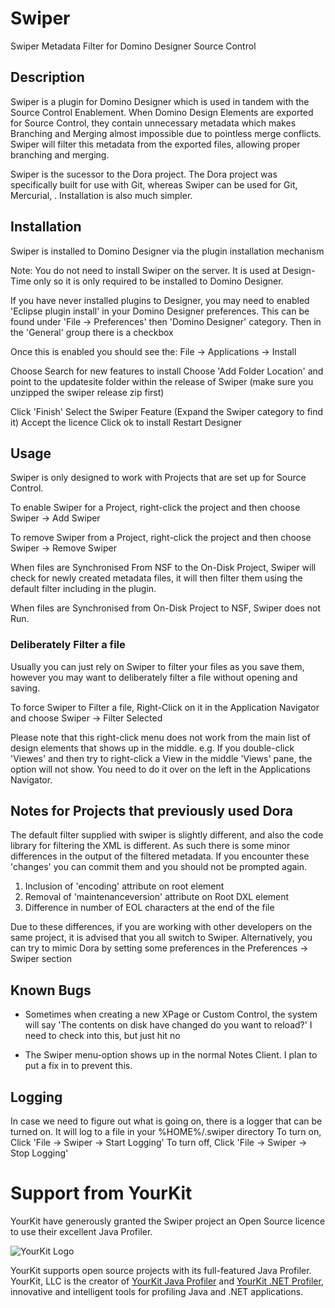 # Swiper
Swiper Metadata Filter for Domino Designer Source Control

## Description
Swiper is a plugin for Domino Designer which is used in tandem with the Source Control Enablement.
When Domino Design Elements are exported for Source Control, they contain unnecessary metadata which makes Branching and Merging almost impossible due to pointless merge conflicts.
Swiper will filter this metadata from the exported files, allowing proper branching and merging.

Swiper is the sucessor to the Dora project. The Dora project was specifically built for use with Git, whereas Swiper can be used for Git, Mercurial, .
Installation is also much simpler.

## Installation

Swiper is installed to Domino Designer via the plugin installation mechanism 

Note: You do not need to install Swiper on the server. It is used at Design-Time only so it is only required to be installed to Domino Designer.

If you have never installed plugins to Designer, you may need to enabled 'Eclipse plugin install' in your Domino Designer preferences. 
This can be found under 'File -> Preferences' then 'Domino Designer' category. Then in the 'General' group there is a checkbox

Once this is enabled you should see the:
File -> Applications -> Install

Choose Search for new features to install
Choose 'Add Folder Location' and point to the updatesite folder within the release of Swiper (make sure you unzipped the swiper release zip first)

Click 'Finish'
Select the Swiper Feature (Expand the Swiper category to find it)
Accept the licence
Click ok to install
Restart Designer


## Usage

Swiper is only designed to work with Projects that are set up for Source Control.

To enable Swiper for a Project, right-click the project and then choose 
Swiper -> Add Swiper

To remove Swiper from a Project, right-click the project and then choose 
Swiper -> Remove Swiper

When files are Synchronised From NSF to the On-Disk Project, Swiper will check for newly created metadata files, it will then filter them using the default filter including in the plugin.

When files are Synchronised from On-Disk Project to NSF, Swiper does not Run.

### Deliberately Filter a file

Usually you can just rely on Swiper to filter your files as you save them, however you may want to deliberately filter a file without opening and saving.

To force Swiper to Filter a file, Right-Click on it in the Application Navigator and choose
Swiper -> Filter Selected

Please note that this right-click menu does not work from the main list of design elements that shows up in the middle. e.g. If you double-click 'Viewes' and then try to right-click a View in the middle 'Views' pane, the option will not show. You need to do it over on the left in the Applications Navigator.

## Notes for Projects that previously used Dora

The default filter supplied with swiper is slightly different, and also the code library for filtering the XML is different. As such there is some minor differences in the output of the filtered metadata. If you encounter these 'changes' you can commit them and you should not be prompted again.

1. Inclusion of 'encoding' attribute on root element
2. Removal of 'maintenanceversion' attribute on Root DXL element
3. Difference in number of EOL characters at the end of the file

Due to these differences, if you are working with other developers on the same project, it is advised that you all switch to Swiper.
Alternatively, you can try to mimic Dora by setting some preferences in the Preferences -> Swiper section


## Known Bugs

* Sometimes when creating a new XPage or Custom Control, the system will say 'The contents on disk have changed do you want to reload?' I need to check into this, but just hit no

* The Swiper menu-option shows up in the normal Notes Client. I plan to put a fix in to prevent this.

## Logging

In case we need to figure out what is going on, there is a logger that can be turned on. It will log to a file in your %HOME%/.swiper directory
To turn on, Click 'File -> Swiper -> Start Logging'
To turn off, Click 'File -> Swiper -> Stop Logging'

# Support from YourKit

YourKit have generously granted the Swiper project an Open Source licence to use their excellent Java Profiler.

![YourKit Logo](https://www.yourkit.com/images/yklogo.png "YourKit Logo")

YourKit supports open source projects with its full-featured Java Profiler.
YourKit, LLC is the creator of <a href="https://www.yourkit.com/java/profiler/index.jsp">YourKit Java Profiler</a>
and <a href="https://www.yourkit.com/.net/profiler/index.jsp">YourKit .NET Profiler</a>,
innovative and intelligent tools for profiling Java and .NET applications.
